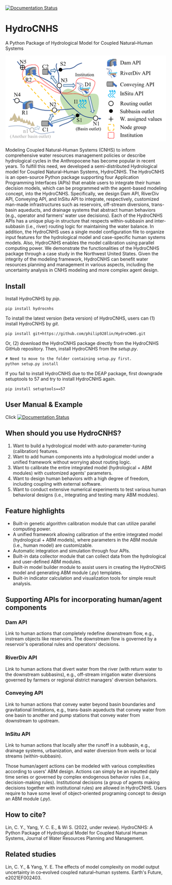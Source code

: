 [![Documentation Status](https://readthedocs.org/projects/hydrocnhs/badge/?version=latest)](https://hydrocnhs.readthedocs.io)


# HydroCNHS
A Python Package of Hydrological Model for Coupled Natural–Human Systems

<img src="https://github.com/philip928lin/HydroCNHS/blob/main/docs/figs/fig3_hydrocnhs.png?raw=true" alt="Complex Adaptive Water System" width="500"/>

Modeling Coupled Natural–Human Systems (CNHS) to inform comprehensive water resources management policies or describe hydrological cycles in the Anthropocene has become popular in recent years. To fulfill this need, we developed a semi-distributed Hydrological model for Coupled Natural–Human Systems, HydroCNHS. The HydroCNHS is an open-source Python package supporting four Application Programming Interfaces (APIs) that enable users to integrate their human decision models, which can be programmed with the agent-based modeling concept, into the HydroCNHS. Specifically, we design Dam API, RiverDiv API, Conveying API, and InSitu API to integrate, respectively, customized man-made infrastructures such as reservoirs, off-stream diversions, trans-basin aqueducts, and drainage systems that abstract human behaviors (e.g., operator and farmers’ water use decisions). Each of the HydroCNHS APIs has a unique plug-in structure that respects within-subbasin and inter-subbasin (i.e., river) routing logic for maintaining the water balance. In addition, the HydroCNHS uses a single model configuration file to organize input features for the hydrological model and case-specific human systems models. Also, HydroCNHS enables the model calibration using parallel computing power. We demonstrate the functionalities of the HydroCNHS package through a case study in the Northwest United States. Given the integrity of the modeling framework, HydroCNHS can benefit water resources planning and management in various aspects, including the uncertainty analysis in CNHS modeling and more complex agent design. 


## Install
Install HydroCNHS by *pip*.
```
pip install hydrocnhs
```
To install the latest version (beta version) of  HydroCNHS, users can (1) install HydroCNHS by *git*.
```
pip install git+https://github.com/philip928lin/HydroCNHS.git
```
Or, (2) download the HydroCNHS package directly from the HydroCNHS GitHub repository. Then, install HydroCNHS from the *setup.py*.
```
# Need to move to the folder containing setup.py first.
python setup.py install
```
If you fail to install HydroCNHS due to the DEAP package, first downgrade setuptools to 57 and try to install HydroCNHS again.
```
pip install setuptools==57
```

## User Manual & Example
Click [![Documentation Status](https://readthedocs.org/projects/hydrocnhs/badge/?version=latest)](https://hydrocnhs.readthedocs.io)

## When should you use HydroCNHS?
1.	Want to build a hydrological model with auto-parameter-tuning (calibration) features.
2.	Want to add human components into a hydrological model under a unified framework without worrying about routing logic.
3.	Want to calibrate the entire integrated model (hydrological + ABM modules) with customized agents' parameters.
4.	Want to design human behaviors with a high degree of freedom, including coupling with external software. 
5.	Want to conduct extensive numerical experiments to test various human behavioral designs (i.e., integrating and testing many ABM modules). 

## Feature highlights
- Built-in genetic algorithm calibration module that can utilize parallel computing power.
- A unified framework allowing calibration of the entire integrated model (hydrological + ABM models), where parameters in the ABM module (i.e., human model) are customizable.
- Automatic integration and simulation through four APIs.
- Built-in data collector module that can collect data from the hydrological and user-defined ABM modules.
- Built-in model builder module to assist users in creating the HydroCNHS model and generating ABM module (*.py*) templates.
- Built-in indicator calculation and visualization tools for simple result analysis.

## Supporting APIs for incorporating human/agent components
### Dam API
Link to human actions that completely redefine downstream flow, e.g., instream objects like reservoirs. The downstream flow is governed by a reservoir's operational rules and operators' decisions.

### RiverDiv API
Link to human actions that divert water from the river (with return water to the downstream subbasins), e.g., off-stream irrigation water diversions governed by farmers or regional district managers' diversion behaviors.

### Conveying API
Link to human actions that convey water beyond basin boundaries and gravitational limitations, e.g., trans-basin aqueducts that convey water from one basin to another and pump stations that convey water from downstream to upstream.

### InSitu API
Link to human actions that locally alter the runoff in a subbasin, e.g., drainage systems, urbanization, and water diversion from wells or local streams (within-subbasin).

Those human/agent actions can be modeled with various complexities according to users' ABM design. Actions can simply be an inputted daily time series or governed by complex endogenous behavior rules (i.e., decision-making rules). Institutional decisions (a group of agents making decisions together with institutional rules) are allowed in HydroCNHS. Users require to have some level of object-oriented programing concept to design an ABM module (*.py*).

## How to cite?
Lin, C. Y., Yang, Y. C. E., & Wi S. (2022, under review). HydroCNHS: A Python Package of Hydrological Model for Coupled Natural Human Systems, Journal of Water Resources Planning and Management.

## Related studies
Lin, C. Y., & Yang, Y. E. The effects of model complexity on model output uncertainty in co‐evolved coupled natural–human systems. Earth's Future, e2021EF002403.
